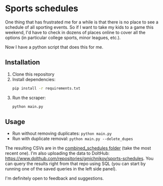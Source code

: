 # Sports schedules

One thing that has frustrated me for a while is that there is no place to see a schedule of all sporting events. So if I want to take my kids to a game this weekend, I'd have to check in dozens of places online to cover all the options (in particular college sports, minor leagues, etc.).

Now I have a python script that does this for me.

## Installation

1. Clone this repository
2. Install dependencies:
   ```bash
   pip install -r requirements.txt
   ```
3. Run the scraper:
   ```bash
   python main.py
   ```

## Usage

- Run without removing duplicates: `python main.py`
- Run with duplicate removal: `python main.py --delete_dupes`

The resulting CSVs are in the [combined_schedules folder](https://github.com/gmichnikov/sports-schedules/tree/main/combined_schedules) (take the most recent one). I'm also uploading the data to DoltHub: https://www.dolthub.com/repositories/gmichnikov/sports-schedules. You can query the results right from that repo using SQL (you can start by running one of the saved queries in the left side panel).

I'm definitely open to feedback and suggestions.
